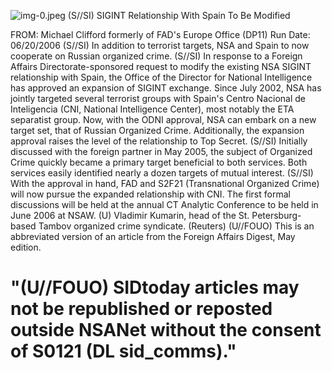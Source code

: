 ![img-0.jpeg](img-0.jpeg)
(S//SI) SIGINT Relationship With Spain To Be Modified

FROM: Michael Clifford
formerly of FAD's Europe Office (DP11)
Run Date: 06/20/2006
(S//SI) In addition to terrorist targets, NSA and Spain to now cooperate on Russian organized crime.
(S//SI) In response to a Foreign Affairs Directorate-sponsored request to modify the existing NSA SIGINT relationship with Spain, the Office of the Director for National Intelligence has approved an expansion of SIGINT exchange. Since July 2002, NSA has jointly targeted several terrorist groups with Spain's Centro Nacional de Inteligencia (CNI, National Intelligence Center), most notably the ETA separatist group. Now, with the ODNI approval, NSA can embark on a new target set, that of Russian Organized Crime. Additionally, the expansion approval raises the level of the relationship to Top Secret.
(S//SI) Initially discussed with the foreign partner in May 2005, the subject of Organized Crime quickly became a primary target beneficial to both services. Both services easily identified nearly a dozen targets of mutual interest.
(S//SI) With the approval in hand, FAD and S2F21 (Transnational Organized Crime) will now pursue the expanded relationship with CNI. The first formal discussions will be held at the annual CT Analytic Conference to be held in June 2006 at NSAW.
(U) Vladimir Kumarin, head of the St. Petersburg-based Tambov organized crime syndicate. (Reuters)
(U//FOUO) This is an abbreviated version of an article from the Foreign Affairs Digest, May edition.

# "(U//FOUO) SIDtoday articles may not be republished or reposted outside NSANet without the consent of S0121 (DL sid_comms)."

